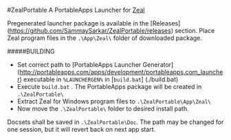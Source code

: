 #ZealPortable
A PortableApps Launcher for [Zeal](http://zealdocs.org/)

Pregenerated launcher package is available in the [Releases]
(https://github.com/SammaySarkar/ZealPortable/releases) section.
Place Zeal program files in the `.\App\Zeal\` folder of downloaded package.

#####BUILDING
+ Set correct path to [PortableApps Launcher Generator]
  (http://portableapps.com/apps/development/portableapps.com_launcher)
  executable in `%LAUNCHERGEN%` in [`build.bat`]
  (./build.bat)
+ Execute `build.bat` . The PortableApps package will be created in `.\ZealPortable\`
+ Extract Zeal for Windows program files to `.\ZealPortable\App\Zeal\`
+ Now move the `.\ZealPortable\` folder to desired install path.

Docsets shall be saved in `.\ZealPortable\Doc`. The path may be changed for one session,
but it will revert back on next app start.